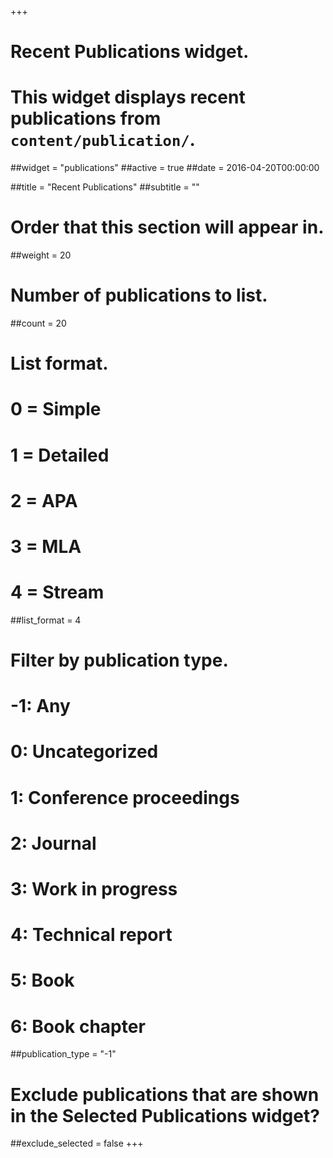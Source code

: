 +++
# Recent Publications widget.
# This widget displays recent publications from `content/publication/`.
##widget = "publications"
##active = true
##date = 2016-04-20T00:00:00

##title = "Recent Publications"
##subtitle = ""

# Order that this section will appear in.
##weight = 20

# Number of publications to list.
##count = 20

# List format.
#   0 = Simple
#   1 = Detailed
#   2 = APA
#   3 = MLA
#   4 = Stream
##list_format = 4

# Filter by publication type.
# -1: Any
#  0: Uncategorized
#  1: Conference proceedings
#  2: Journal
#  3: Work in progress
#  4: Technical report
#  5: Book
#  6: Book chapter
##publication_type = "-1"

# Exclude publications that are shown in the Selected Publications widget?
##exclude_selected = false
+++

